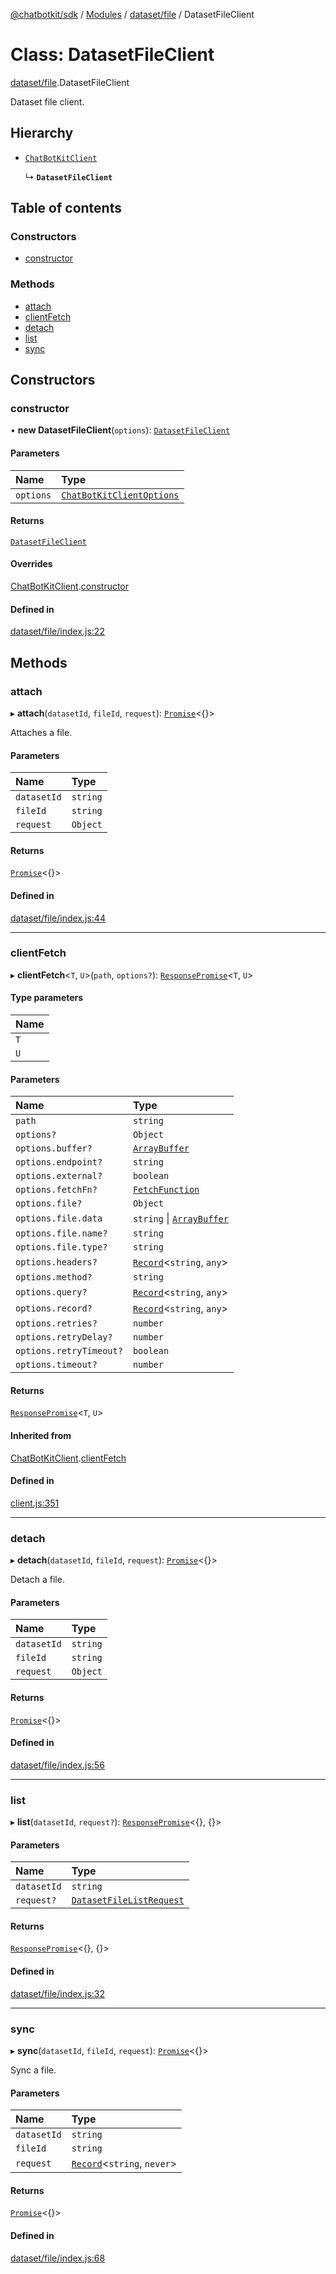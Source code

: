[@chatbotkit/sdk](../README.md) / [Modules](../modules.md) / [dataset/file](../modules/dataset_file.md) / DatasetFileClient

# Class: DatasetFileClient

[dataset/file](../modules/dataset_file.md).DatasetFileClient

Dataset file client.

## Hierarchy

- [`ChatBotKitClient`](client.ChatBotKitClient.md)

  ↳ **`DatasetFileClient`**

## Table of contents

### Constructors

- [constructor](dataset_file.DatasetFileClient.md#constructor)

### Methods

- [attach](dataset_file.DatasetFileClient.md#attach)
- [clientFetch](dataset_file.DatasetFileClient.md#clientfetch)
- [detach](dataset_file.DatasetFileClient.md#detach)
- [list](dataset_file.DatasetFileClient.md#list)
- [sync](dataset_file.DatasetFileClient.md#sync)

## Constructors

### constructor

• **new DatasetFileClient**(`options`): [`DatasetFileClient`](dataset_file.DatasetFileClient.md)

#### Parameters

| Name | Type |
| :------ | :------ |
| `options` | [`ChatBotKitClientOptions`](../interfaces/client.ChatBotKitClientOptions.md) |

#### Returns

[`DatasetFileClient`](dataset_file.DatasetFileClient.md)

#### Overrides

[ChatBotKitClient](client.ChatBotKitClient.md).[constructor](client.ChatBotKitClient.md#constructor)

#### Defined in

[dataset/file/index.js:22](https://github.com/chatbotkit/node-sdk/blob/main/packages/sdk/src/dataset/file/index.js#L22)

## Methods

### attach

▸ **attach**(`datasetId`, `fileId`, `request`): [`Promise`]( https://developer.mozilla.org/docs/Web/JavaScript/Reference/Global_Objects/Promise )\<{}\>

Attaches a file.

#### Parameters

| Name | Type |
| :------ | :------ |
| `datasetId` | `string` |
| `fileId` | `string` |
| `request` | `Object` |

#### Returns

[`Promise`]( https://developer.mozilla.org/docs/Web/JavaScript/Reference/Global_Objects/Promise )\<{}\>

#### Defined in

[dataset/file/index.js:44](https://github.com/chatbotkit/node-sdk/blob/main/packages/sdk/src/dataset/file/index.js#L44)

___

### clientFetch

▸ **clientFetch**\<`T`, `U`\>(`path`, `options?`): [`ResponsePromise`](client.ResponsePromise.md)\<`T`, `U`\>

#### Type parameters

| Name |
| :------ |
| `T` |
| `U` |

#### Parameters

| Name | Type |
| :------ | :------ |
| `path` | `string` |
| `options?` | `Object` |
| `options.buffer?` | [`ArrayBuffer`]( https://developer.mozilla.org/docs/Web/JavaScript/Reference/Global_Objects/ArrayBuffer ) |
| `options.endpoint?` | `string` |
| `options.external?` | `boolean` |
| `options.fetchFn?` | [`FetchFunction`](../modules/client.md#fetchfunction) |
| `options.file?` | `Object` |
| `options.file.data` | `string` \| [`ArrayBuffer`]( https://developer.mozilla.org/docs/Web/JavaScript/Reference/Global_Objects/ArrayBuffer ) |
| `options.file.name?` | `string` |
| `options.file.type?` | `string` |
| `options.headers?` | [`Record`]( https://www.typescriptlang.org/docs/handbook/utility-types.html#recordkeys-type )\<`string`, `any`\> |
| `options.method?` | `string` |
| `options.query?` | [`Record`]( https://www.typescriptlang.org/docs/handbook/utility-types.html#recordkeys-type )\<`string`, `any`\> |
| `options.record?` | [`Record`]( https://www.typescriptlang.org/docs/handbook/utility-types.html#recordkeys-type )\<`string`, `any`\> |
| `options.retries?` | `number` |
| `options.retryDelay?` | `number` |
| `options.retryTimeout?` | `boolean` |
| `options.timeout?` | `number` |

#### Returns

[`ResponsePromise`](client.ResponsePromise.md)\<`T`, `U`\>

#### Inherited from

[ChatBotKitClient](client.ChatBotKitClient.md).[clientFetch](client.ChatBotKitClient.md#clientfetch)

#### Defined in

[client.js:351](https://github.com/chatbotkit/node-sdk/blob/main/packages/sdk/src/client.js#L351)

___

### detach

▸ **detach**(`datasetId`, `fileId`, `request`): [`Promise`]( https://developer.mozilla.org/docs/Web/JavaScript/Reference/Global_Objects/Promise )\<{}\>

Detach a file.

#### Parameters

| Name | Type |
| :------ | :------ |
| `datasetId` | `string` |
| `fileId` | `string` |
| `request` | `Object` |

#### Returns

[`Promise`]( https://developer.mozilla.org/docs/Web/JavaScript/Reference/Global_Objects/Promise )\<{}\>

#### Defined in

[dataset/file/index.js:56](https://github.com/chatbotkit/node-sdk/blob/main/packages/sdk/src/dataset/file/index.js#L56)

___

### list

▸ **list**(`datasetId`, `request?`): [`ResponsePromise`](client.ResponsePromise.md)\<{}, {}\>

#### Parameters

| Name | Type |
| :------ | :------ |
| `datasetId` | `string` |
| `request?` | [`DatasetFileListRequest`](../modules/dataset_file_v1.md#datasetfilelistrequest) |

#### Returns

[`ResponsePromise`](client.ResponsePromise.md)\<{}, {}\>

#### Defined in

[dataset/file/index.js:32](https://github.com/chatbotkit/node-sdk/blob/main/packages/sdk/src/dataset/file/index.js#L32)

___

### sync

▸ **sync**(`datasetId`, `fileId`, `request`): [`Promise`]( https://developer.mozilla.org/docs/Web/JavaScript/Reference/Global_Objects/Promise )\<{}\>

Sync a file.

#### Parameters

| Name | Type |
| :------ | :------ |
| `datasetId` | `string` |
| `fileId` | `string` |
| `request` | [`Record`]( https://www.typescriptlang.org/docs/handbook/utility-types.html#recordkeys-type )\<`string`, `never`\> |

#### Returns

[`Promise`]( https://developer.mozilla.org/docs/Web/JavaScript/Reference/Global_Objects/Promise )\<{}\>

#### Defined in

[dataset/file/index.js:68](https://github.com/chatbotkit/node-sdk/blob/main/packages/sdk/src/dataset/file/index.js#L68)
